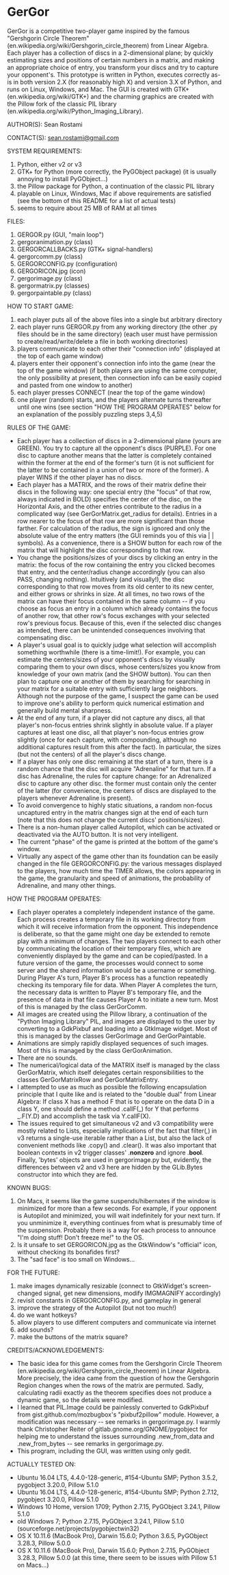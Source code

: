 # GerGor
GerGor is a competitive two-player game inspired by the famous "Gershgorin Circle Theorem" (en.wikipedia.org/wiki/Gershgorin_circle_theorem) from Linear Algebra. Each player has a collection of discs in a 2-dimensional plane; by quickly estimating sizes and positions of certain numbers in a matrix, and making an appropriate choice of entry, you transform your discs and try to capture your opponent's. This prototype is written in Python, executes correctly as-is in both version 2.X (for reasonably high X) and version 3.X of Python, and runs on Linux, Windows, and Mac. The GUI is created with GTK+ (en.wikipedia.org/wiki/GTK+) and the charming graphics are created with the Pillow fork of the classic PIL library (en.wikipedia.org/wiki/Python_Imaging_Library).

AUTHOR(S):
Sean Rostami


CONTACT(S):
sean.rostami@gmail.com


SYSTEM REQUIREMENTS:
1) Python, either v2 or v3
2) GTK+ for Python (more correctly, the PyGObject package)
(it is usually annoying to install PyGObject...)
3) the Pillow package for Python, a continuation of the classic PIL library
4) playable on Linux, Windows, Mac if above requirements are satisfied
(see the bottom of this README for a list of actual tests)
5) seems to require about 25 MB of RAM at all times


FILES:
1) GERGOR.py		(GUI, "main loop")
2) gergoranimation.py	(class)
3) GERGORCALLBACKS.py	(GTK+ signal-handlers)
4) gergorcomm.py	(class)
5) GERGORCONFIG.py	(configuration)
6) GERGORICON.jpg	(icon)
7) gergorimage.py	(class)
8) gergormatrix.py	(classes)
9) gergorpaintable.py	(class)


HOW TO START GAME:
1) each player puts all of the above files into a single but arbitrary directory
2) each player runs GERGOR.py from any working directory (the other .py files should be in the same directory)
(each user must have permission to create/read/write/delete a file in both working directories)
3) players communicate to each other their "connection info" (displayed at the top of each game window)
4) players enter their opponent's connection info into the game (near the top of the game window)
(if both players are using the same computer, the only possibility at present, then connection info can be easily copied and pasted from one window to another)
5) each player presses CONNECT (near the top of the game window)
6) one player (random) starts, and the players alternate turns thereafter until one wins
(see section "HOW THE PROGRAM OPERATES" below for an explanation of the possibly puzzling steps 3,4,5)


RULES OF THE GAME: 
- Each player has a collection of discs in a 2-dimensional plane (yours are GREEN). You try to capture all the opponent's discs (PURPLE). For one disc to capture another means that the latter is completely contained within the former at the end of the former's turn (it is not sufficient for the latter to be contained in a union of two or more of the former). A player WINS if the other player has no discs. 
- Each player has a MATRIX, and the rows of their matrix define their discs in the following way: one special entry (the "focus" of that row, always indicated in BOLD) specifies the center of the disc, on the Horizontal Axis, and the other entries contribute to the radius in a complicated way (see GerGorMatrix.get_radius for details). Entries in a row nearer to the focus of that row are more significant than those farther. For calculation of the radius, the sign is ignored and only the absolute value of the entry matters (the GUI reminds you of this via | | symbols). As a convenience, there is a SHOW button for each row of the matrix that will highlight the disc corresponding to that row.
- You change the positions/sizes of your discs by clicking an entry in the matrix: the focus of the row containing the entry you clicked becomes that entry, and the center/radius change accordingly (you can also PASS, changing nothing). Intuitively (and visually!), the disc corresponding to that row moves from its old center to its new center, and either grows or shrinks in size. At all times, no two rows of the matrix can have their focus contained in the same column -- if you choose as focus an entry in a column which already contains the focus of another row, that other row's focus exchanges with your selected row's previous focus. Because of this, even if the selected disc changes as intended, there can be unintended consequences involving that compensating disc. 
- A player's usual goal is to quickly judge what selection will accomplish something worthwhile (there is a time-limit!). For example, you can estimate the centers/sizes of your opponent's discs by visually comparing them to your own discs, whose centers/sizes you know from knowledge of your own matrix (and the SHOW button). You can then plan to capture one or another of them by searching for searching in your matrix for a suitable entry with sufficiently large neighbors. Although not the purpose of the game, I suspect the game can be used to improve one's ability to perform quick numerical estimation and generally build mental sharpness.
- At the end of any turn, if a player did not capture any discs, all that player's non-focus entries shrink slightly in absolute value. If a player captures at least one disc, all that player's non-focus entries grow slightly (once for each capture, with compounding, although no additional captures result from this after the fact). In particular, the sizes (but not the centers) of all the player's discs change. 
- If a player has only one disc remaining at the start of a turn, there is a random chance that the disc will acquire "Adrenaline" for that turn. If a disc has Adrenaline, the rules for capture change: for an Adrenalized disc to capture any other disc. the former must contain only the center of the latter (for convenience, the centers of discs are displayed to the players whenever Adrenaline is present). 
- To avoid convergence to highly static situations, a random non-focus uncaptured entry in the matrix changes sign at the end of each turn (note that this does not change the current discs' positions/sizes). 
- There is a non-human player called Autopilot, which can be activated or deactivated via the AUTO button. It is not very intelligent. 
- The current "phase" of the game is printed at the bottom of the game's window. 
- Virtually any aspect of the game other than its foundation can be easily changed in the file GERGORCONFIG.py: the various messages displayed to the players, how much time the TIMER allows, the colors appearing in the game, the granularity and speed of animations, the probability of Adrenaline, and many other things.


HOW THE PROGRAM OPERATES:
- Each player operates a completely independent instance of the game. Each process creates a temporary file in its working directory from which it will receive information from the opponent. This independence is deliberate, so that the game might one day be extended to remote play with a minimum of changes. The two players connect to each other by communicating the location of their temporary files, which are conveniently displayed by the game and can be copied/pasted. In a future version of the game, the processes would connect to some server and the shared information would be a username or something. During Player A's turn, Player B's process has a function repeatedly checking its temporary file for data. When Player A completes the turn, the necessary data is written to Player B's temporary file, and the presence of data in that file causes Player A to initiate a new turn. Most of this is managed by the class GerGorComm.
- All images are created using the Pillow library, a continuation of the "Python Imaging Library" PIL, and images are displayed to the user by converting to a GdkPixbuf and loading into a GtkImage widget. Most of this is managed by the classes GerGorImage and GerGorPaintable.
- Animations are simply rapidly displayed sequences of such images. Most of this is managed by the class GerGorAnimation.
- There are no sounds. 
- The numerical/logical data of the MATRIX itself is managed by the class GerGorMatrix, which itself delegates certain responsibilities to the classes GerGorMatrixRow and GerGorMatrixEntry. 
- I attempted to use as much as possible the following encapsulation principle that I quite like and is related to the "double dual" from Linear Algebra: If class X has a method F that is to operate on the data D in a class Y, one should define a method .callF(_) for Y that performs _.F(Y.D) and accomplish the task via Y.callF(X).
- The issues required to get simultaneous v2 and v3 compatibility were mostly related to Lists, especially implications of the fact that filter(_,_) in v3 returns a single-use iterable rather than a List, but also the lack of convenient methods like .copy() and .clear(). It was also important that boolean contexts in v2 trigger classes' .__nonzero__ and ignore .__bool__. Finally, 'bytes' objects are used in gergorimage.py but, evidently, the differences between v2 and v3 here are hidden by the GLib.Bytes constructor into which they are fed.


KNOWN BUGS:
1) On Macs, it seems like the game suspends/hibernates if the window is minimized for more than a few seconds. For example, if your opponent is Autopilot and minimized, you will wait indefinitely for your next turn. If you unminimize it, everything continues from what is presumably time of the suspension. Probably there is a way for each process to announce "I'm doing stuff! Don't freeze me!" to the OS.
2) Is it unsafe to set GERGORICON.jpg as the GtkWindow's "official" icon, without checking its bonafides first?
3) The "sad face" is too small on Windows...


FOR THE FUTURE:
1) make images dynamically resizable (connect to GtkWidget's screen-changed signal, get new dimensions, modify IMGMAGNIFY accordingly)
2) revisit constants in GERGORCONFIG.py, and gameplay in general
3) improve the strategy of the Autopilot (but not too much!)
4) do we want hotkeys?
5) allow players to use different computers and communicate via internet
6) add sounds?
7) make the buttons of the matrix square?


CREDITS/ACKNOWLEDGEMENTS:
- The basic idea for this game comes from the Gershgorin Circle Theorem (en.wikipedia.org/wiki/Gershgorin_circle_theorem) in Linear Algebra. More precisely, the idea came from the question of how the Gershgorin Region changes when the rows of the matrix are permuted. Sadly, calculating radii exactly as the theorem specifies does not produce a dynamic game, so the details were modified. 
- I learned that PIL.Image could be painlessly converted to GdkPixbuf from gist.github.com/mozbugbox's "pixbuf2pillow" module. However, a modification was necessary -- see remarks in gergorimage.py. I warmly thank Christopher Reiter of gitlab.gnome.org/GNOME/pygobject for helping me to understand the issues surrounding .new_from_data and .new_from_bytes -- see remarks in gergorimage.py.
- This program, including the GUI, was written using only gedit.


ACTUALLY TESTED ON:
- Ubuntu 16.04 LTS, 4.4.0-128-generic, #154-Ubuntu SMP; Python 3.5.2, pygobject 3.20.0, Pillow 5.1.0
- Ubuntu 16.04 LTS, 4.4.0-128-generic, #154-Ubuntu SMP; Python 2.7.12, pygobject 3.20.0, Pillow 5.1.0
- Windows 10 Home, version 1709; Python 2.7.15, PyGObject 3.24.1, Pillow 5.1.0
- old Windows 7; Python 2.7.15, PyGObject 3.24.1, Pillow 5.1.0
(sourceforge.net/projects/pygobjectwin32)
- OS X 10.11.6 (MacBook Pro), Darwin 15.6.0; Python 3.6.5, PyGObject 3.28.3, Pillow 5.0.0
- OS X 10.11.6 (MacBook Pro), Darwin 15.6.0; Python 2.7.15, PyGObject 3.28.3, Pillow 5.0.0
(at this time, there seem to be issues with Pillow 5.1 on Macs...)
